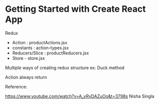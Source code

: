 # Getting Started with Create React App

Redux
- Action : productActions.jsx
- constants : action-types.jsx
- Reducers/Slice : productReducers.jsx
- Store - store.jsx

Multiple ways of creating redux structure ex: Duck method

Action always return 

Reference:

https://www.youtube.com/watch?v=A_vRvDAZuOo&t=3798s
Nisha Singla